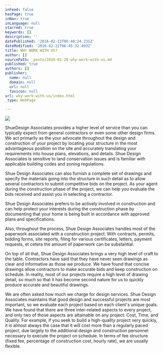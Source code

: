 ```yaml
---
inFeed: false
hasPage: true
inNav: true
inLanguage: null
starred: true
keywords: []
description: ''
datePublished: '2016-02-22T06:48:24.231Z'
dateModified: '2016-02-22T06:45:32.493Z'
title: WHY WORK WITH US?
author: []
sourcePath: _posts/2016-01-28-why-work-with-us.md
published: true
authors: []
publisher:
  name: null
  domain: null
  url: null
  favicon: null
url: why-work-with-us/index.html
_type: WebPage

---
```

![](https://the-grid-user-content.s3-us-west-2.amazonaws.com/eb7831a5-513d-46cd-b6d3-3fe33ca56c1a.png)

ShueDesign Associates provides a higher level of service than you can typically expect from general contractors or even some other design firms.  We act primarily as the your advocate throughout the design and construction of your project by locating your structure in the most advantageous position on the site and accurately translating your requirements into house plans, elevations, and details.  Shue Design Associates is sensitive to land conservation issues and is familiar with applicable building codes and zoning regulations.

Shue Design Associates can also furnish a complete set of drawings and specify the materials going into the structure in such detail as to allow several contractors to submit competitive bids on the project.  As your agent during the construction phase of the project, we can help you evaluate the bids received and assist you in selecting a contractor.

Shue Design Associates prefers to be actively involved in construction and can help protect your interests during the construction phase by documenting that your home is being built in accordance with approved plans and specifications.

Also, throughout the process, Shue Design Associates handles most of the paperwork associated with a construction project.  With contracts, permits, bidding forms, site reports, filing for various certificates, letters, payment requests, et cetera the amount of paperwork can be substantial.

On top of all that, Shue Design Associates brings a very high level of craft to the table.  Contractors have said that they have never seen drawings as clear and informative as those we produce.  We have found that concise drawings allow contractors to make accurate bids and keep construction on schedule.  In reality, most of our projects require a high level of drawing detail, so much so that it has become second nature for us to quickly produce accurate and beautiful drawings.

We are often asked how much we charge for design services.  Shue Design Associates maintains that good design and successful projects are most important, so we evaluate each project based on each client's unique goals.  We have found that there are three inter-related aspects to every project, and only two of those aspects are attainable on any project:  Cost, Time, and Quality.  For example, if you seek to build a high-quality project very quickly, it is almost always the case that it will cost more than a regularly paced project, due largely to the additional design and construction personnel necessary to execute the project on schedule.  In terms of fee structure (fixed fee, percentage of construction cost, hourly rate), we are usually flexible.